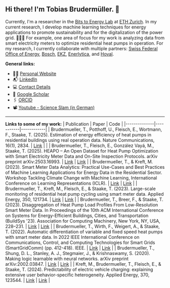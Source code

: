 ## Hi there! I'm Tobias Brudermüller. 👋

Currently, I'm a researcher in the [Bits to Energy Lab](https://www.bitstoenergy.com) at [ETH Zurich](https://www.im.ethz.ch). In my current research, I develop machine learning techniques for energy applications to promote sustainability and for the digitalization of the power grid. 🔋🔌💡 For example, one area of focus for my work is analyzing data from smart electricity meters to optimize residential heat pumps in operation. For my research, I currently collaborate with multiple partners: [Swiss Federal Office of Energy](https://www.bfe.admin.ch/bfe/de/home.html), [Bosch](https://www.bosch-homecomfort.com/ch/de/wohngebaeude/home/), [EKZ](https://www.ekz.ch/de/privatkunden.html), [Enerlytica](https://www.enerlytica.com/), and [Hoval](https://www.hoval.ch/).

**General links:**
- 👨‍💻 [Personal Website](https://tbrumue.github.io)
- 📬 [LinkedIn](https://www.linkedin.com/in/tobias-brudermueller/)
- 💻 [Contact Details](https://im.ethz.ch/people/tbrudermuell.html)
- 📄 [Google Scholar](https://scholar.google.com/citations?user=rpGG9_UAAAAJ&hl)
- 🖇 [ORCID](https://orcid.org/0009-0007-7319-1142)
- 📽 [Youtube - Science Slam (in German)](https://youtu.be/JFSeshpIkeE?feature=shared)

---

**Links to some of my work:**
| Publication | Paper | Code |
|--------------|-----------|------------|
| Brudermueller, T., Potthoff, U., Fleisch, E., Wortmann, F., Staake, T. (2025). Estimation of energy efficiency of heat pumps in residential buildings using real operation data. Nature Communications, 16(1), 2834. | [Link](https://www.nature.com/articles/s41467-025-58014-y) | | 
| Brudermueller, T., Fleisch, E., González Vayá, M., Staake, T. (2025). HEAPO – An Open Dataset for Heat Pump Optimization with Smart Electricity Meter Data and On-Site Inspection Protocols. arXiv preprint arXiv:2503.16993. | [Link](https://arxiv.org/abs/2503.16993) | [Link](https://github.com/tbrumue/heapo) | 
| Brudermueller, T., & Kreft, M. (2023). Smart Meter Data Analytics: Practical Use-Cases and Best Practices of Machine Learning Applications for Energy Data in the Residential Sector. Workshop Tackling Climate Change with Machine Learning, International Conference on Learning Representations (ICLR). | [Link](https://www.climatechange.ai/papers/iclr2023/3) | [Link](https://github.com/bitstoenergy/iclr-tutorial) | 
| Brudermueller, T., Kreft, M., Fleisch, E., & Staake, T. (2023). Large-scale monitoring of residential heat pump cycling using smart meter data. Applied Energy, 350, 121734. | [Link](https://www.sciencedirect.com/science/article/pii/S030626192301098X) | [Link](https://github.com/tbrumue/smd-hp-cycling) | 
| Brudermueller, T., Breer, F., & Staake, T. (2023). Disaggregation of Heat Pump Load Profiles From Low-Resolution Smart Meter Data. In Proceedings of the 10th ACM International Conference on Systems for Energy-Efficient Buildings, Cities, and Transportation (BuildSys '23). Association for Computing Machinery, New York, NY, USA, 228–231. | [Link](https://dl.acm.org/doi/10.1145/3600100.3623731) | [Link](https://github.com/tbrumue/smd-hp-disaggregation) | 
| Brudermueller, T., Wirth, F., Weigert, A., & Staake, T. (2022). Automatic differentiation of variable and fixed speed heat pumps with smart meter data. In 2022 IEEE International Conference on Communications, Control, and Computing Technologies for Smart Grids (SmartGridComm) (pp. 412-418). IEEE. | [Link](https://ieeexplore.ieee.org/abstract/document/9961055) | [Link](https://github.com/tbrumue/smd-hp-type-detection) |
| Brudermueller, T., Shung, D. L., Stanley, A. J., Stegmaier, J., & Krishnaswamy, S. (2020). Making logic learnable with neural networks. arXiv preprint arXiv:2002.03847. | [Link](https://arxiv.org/abs/2002.03847) | [Link](https://github.com/KrishnaswamyLab/logicml) | 
| Kreft, M., Brudermueller, T., Fleisch, E., & Staake, T. (2024). Predictability of electric vehicle charging: explaining extensive user behavior-specific heterogeneity. Applied Energy, 370, 123544. | [Link](https://www.sciencedirect.com/science/article/pii/S0306261924009279) | [Link](https://github.com/markus-kreft/ev-charging-prediction) | 
